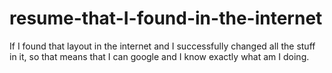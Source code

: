 # resume-that-I-found-in-the-internet
If I found that layout in the internet and I successfully changed all the stuff in it, so that means that I can google and I know exactly what am I doing.
